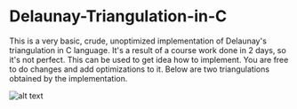 # Delaunay-Triangulation-in-C
This is a very basic, crude, unoptimized implementation of Delaunay's triangulation in C language. It's a result of a course work done in 2 days, so it's not perfect.  This can be used to get idea how to implement. You are free to do changes and add optimizations to it. Below are two triangulations obtained by the implementation.

![alt text](https://github.com/Keisuke-1/Delaunay-Triangulation-in-C/blob/Picture1.jpg?raw=true)
